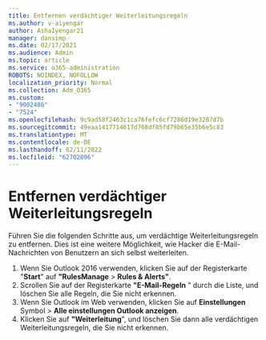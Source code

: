 ```yaml
---
title: Entfernen verdächtiger Weiterleitungsregeln
ms.author: v-aiyengar
author: AshaIyengar21
manager: dansimp
ms.date: 02/17/2021
ms.audience: Admin
ms.topic: article
ms.service: o365-administration
ROBOTS: NOINDEX, NOFOLLOW
localization_priority: Normal
ms.collection: Adm_O365
ms.custom:
- "9002486"
- "7524"
ms.openlocfilehash: 9c9ad58f2463c1ca76fefc6cf7286d19e3287d7b
ms.sourcegitcommit: 49eaa1417714617d768df85fd79b65e35b6e5c83
ms.translationtype: MT
ms.contentlocale: de-DE
ms.lasthandoff: 02/11/2022
ms.locfileid: "62702096"
---
```

# <a name="remove-suspicious-forwarding-rules"></a>Entfernen verdächtiger Weiterleitungsregeln

Führen Sie die folgenden Schritte aus, um verdächtige Weiterleitungsregeln zu entfernen. Dies ist eine weitere Möglichkeit, wie Hacker die E-Mail-Nachrichten von Benutzern an sich selbst weiterleiten.

1. Wenn Sie Outlook 2016 verwenden, klicken Sie auf der Registerkarte "**Start**" auf **"RulesManage** >  **Rules & Alerts"**. 
1. Scrollen Sie auf der Registerkarte **"E-Mail-Regeln** " durch die Liste, und löschen Sie alle Regeln, die Sie nicht erkennen.
1. Wenn Sie Outlook im Web verwenden, klicken Sie auf **Einstellungen** Symbol > **Alle einstellungen Outlook anzeigen**.
1. Klicken Sie auf **"Weiterleitung**", und löschen Sie dann alle verdächtigen Weiterleitungsregeln, die Sie nicht erkennen.
